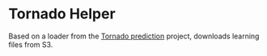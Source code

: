 # Tornado Helper 

Based on a loader from the [Tornado prediction](https://github.com/meyersa/tornado-prediction) project, downloads learning files from S3. 

